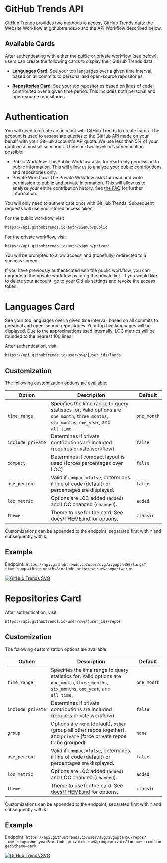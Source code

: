 # GitHub Trends API

GitHub Trends provides two methods to access GitHub Trends data: the Website Workflow at githubtrends.io and the API Workflow described below.

## Available Cards

After authenticating with either the public or private workflow (see below), users can create the following cards to display their GitHub Trends data:

- **[Languages Card](https://github.com/avgupta456/github-trends/blob/main/docs/API.md#languages-card)**: See your top languages over a given time interval, based on all commits to personal and open-source repositories.

- **[Repositories Card](https://github.com/avgupta456/github-trends/blob/main/docs/API.md#repositories-card)**: See your top repositories based on lines of code contributed over a given time period. This includes both personal and open-source repositories.

# Authentication

You will need to create an account with GitHub Trends to create cards. The account is used to assosciate queries to the GitHub API made on your behalf with your GitHub account's API quota. We use less than 5% of your quota in almost all scenarios. There are two levels of authentication possible:

- Public Workflow: The Public Workflow asks for read-only permission to public information. This will allow us to analyze your public contributions and repositories only.
- Private Workflow: The Private Workflow asks for read and write permission to public and private information. This will allow us to analyze your entire contribution history. See [the FAQ](https://github.com/avgupta456/github-trends/blob/main/docs/FAQ.md) for further information.

You will only need to authenticate once with GitHub Trends. Subsequent requests will use your stored access token.

For the public workflow, visit

```md
https://api.githubtrends.io/auth/signup/public
```

For the private workflow, visit

```md
https://api.githubtrends.io/auth/signup/private
```

You will be prompted to allow access, and (hopefully) redirected to a success screen.

If you have previously authenticated with the public workflow, you can upgrade to the private workflow by using the private link. If you would like to delete your account, go to your GitHub settings and revoke the access token.

# Languages Card

See your top languages over a given time interval, based on all commits to personal and open-source repositories. Your top five languages will be displayed. Due to the approximations used internally, LOC metrics will be rounded to the nearest 100 lines.

After authentication, visit

```md
https://api.githubtrends.io/user/svg/{user_id}/langs
```

## Customization

The following customization options are available:

| Option            | Description                                                                                                                                | Default     |
| ----------------- | ------------------------------------------------------------------------------------------------------------------------------------------ | ----------- |
| `time_range`      | Specifies the time range to query statistics for. Valid options are `one_month`, `three_months`, `six_months`, `one_year`, and `all_time`. | `one_month` |
| `include_private` | Determines if private contributions are included (requires private workflow).                                                              | `false`     |
| `compact`         | Determines if compact layout is used (forces percentages over LOC)                                                                         | `false`     |
| `use_percent`     | Valid if `compact=false`, determines if line of code (default) or percentages are displayed.                                               | `false`     |
| `loc_metric`      | Options are LOC added (`added`) and LOC changed (`changed`).                                                                               | `added`     |
| `theme`           | Theme to use for the card. See [docs/THEME.md](https://github.com/avgupta456/github-trends/blob/main/docs/THEME.md) for options.           | `classic`   |

Customizations can be appended to the endpoint, separated first with `?` and subsequently with `&`.

## Example

Endpoint: `https://api.githubtrends.io/user/svg/avgupta456/langs?time_range=three_months&include_private=true&compact=true`

[![GitHub Trends SVG](https://api.githubtrends.io/user/svg/avgupta456/langs?time_range=three_months&include_private=true&compact=true)](https://githubtrends.io)

# Repositories Card

After authentication, visit

```md
https://api.githubtrends.io/user/svg/{user_id}/repos
```

## Customization

The following customization options are available:

| Option            | Description                                                                                                                                | Default     |
| ----------------- | ------------------------------------------------------------------------------------------------------------------------------------------ | ----------- |
| `time_range`      | Specifies the time range to query statistics for. Valid options are `one_month`, `three_months`, `six_months`, `one_year`, and `all_time`. | `one_month` |
| `include_private` | Determines if private contributions are included (requires private workflow).                                                              | `false`     |
| `group`           | Options are `none` (default), `other` (group all other repos together), and `private` (force private repos to be grouped)                  | `none`      |
| `use_percent`     | Valid if `compact=false`, determines if line of code (default) or percentages are displayed.                                               | `false`     |
| `loc_metric`      | Options are LOC added (`added`) and LOC changed (`changed`).                                                                               | `added`     |
| `theme`           | Theme to use for the card. See [docs/THEME.md](https://github.com/avgupta456/github-trends/blob/main/docs/THEME.md) for options.           | `classic`   |

Customizations can be appended to the endpoint, separated first with `?` and subsequently with `&`.

## Example

Endpoint: `https://api.githubtrends.io/user/svg/avgupta456/repos?time_range=one_year&include_private=true&group=private&loc_metric=changed&theme=dark`

[![GitHub Trends SVG](https://api.githubtrends.io/user/svg/avgupta456/repos?time_range=one_year&include_private=true&group=private&loc_metric=changed&theme=dark)](https://githubtrends.io)
